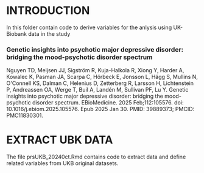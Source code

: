 # INTRODUCTION
In this folder contain code to derive variables for the anlysis using UK-Biobank data in the study

### Genetic insights into psychotic major depressive disorder: bridging the mood-psychotic disorder spectrum

Nguyen TD, Meijsen JJ, Sigström R, Kuja-Halkola R, Xiong Y, Harder A, Kowalec K, Pasman JA, Scarpa C, Hörbeck E, Jonsson L, Hägg S, Mullins N, O'Connell KS, Dalman C, Helenius D, Zetterberg R, Larsson H, Lichtenstein P, Andreassen OA, Werge T, Buil A, Landén M, Sullivan PF, Lu Y. 
Genetic insights into psychotic major depressive disorder: bridging the mood-psychotic disorder spectrum. 
EBioMedicine. 2025 Feb;112:105576. doi: 10.1016/j.ebiom.2025.105576. Epub 2025 Jan 30. PMID: 39889373; PMCID: PMC11830301.

# EXTRACT UBK DATA 
The file prsUKB_20240ct.Rmd contains code to extract data and define related variables from UKB original datasets.

